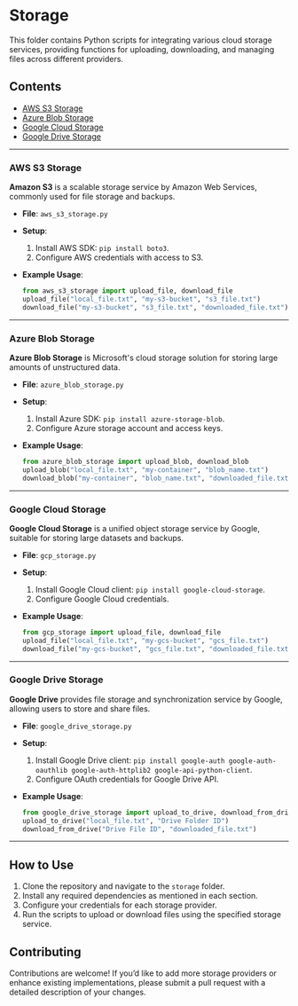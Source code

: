 # Storage

This folder contains Python scripts for integrating various cloud storage services, providing functions for uploading, downloading, and managing files across different providers.

## Contents

- [AWS S3 Storage](#aws-s3-storage)
- [Azure Blob Storage](#azure-blob-storage)
- [Google Cloud Storage](#google-cloud-storage)
- [Google Drive Storage](#google-drive-storage)

---

### AWS S3 Storage

**Amazon S3** is a scalable storage service by Amazon Web Services, commonly used for file storage and backups.

- **File**: `aws_s3_storage.py`
- **Setup**:
  1. Install AWS SDK: `pip install boto3`.
  2. Configure AWS credentials with access to S3.

- **Example Usage**:
  ```python
  from aws_s3_storage import upload_file, download_file
  upload_file("local_file.txt", "my-s3-bucket", "s3_file.txt")
  download_file("my-s3-bucket", "s3_file.txt", "downloaded_file.txt")
  ```

---

### Azure Blob Storage

**Azure Blob Storage** is Microsoft's cloud storage solution for storing large amounts of unstructured data.

- **File**: `azure_blob_storage.py`
- **Setup**:
  1. Install Azure SDK: `pip install azure-storage-blob`.
  2. Configure Azure storage account and access keys.

- **Example Usage**:
  ```python
  from azure_blob_storage import upload_blob, download_blob
  upload_blob("local_file.txt", "my-container", "blob_name.txt")
  download_blob("my-container", "blob_name.txt", "downloaded_file.txt")
  ```

---

### Google Cloud Storage

**Google Cloud Storage** is a unified object storage service by Google, suitable for storing large datasets and backups.

- **File**: `gcp_storage.py`
- **Setup**:
  1. Install Google Cloud client: `pip install google-cloud-storage`.
  2. Configure Google Cloud credentials.

- **Example Usage**:
  ```python
  from gcp_storage import upload_file, download_file
  upload_file("local_file.txt", "my-gcs-bucket", "gcs_file.txt")
  download_file("my-gcs-bucket", "gcs_file.txt", "downloaded_file.txt")
  ```

---

### Google Drive Storage

**Google Drive** provides file storage and synchronization service by Google, allowing users to store and share files.

- **File**: `google_drive_storage.py`
- **Setup**:
  1. Install Google Drive client: `pip install google-auth google-auth-oauthlib google-auth-httplib2 google-api-python-client`.
  2. Configure OAuth credentials for Google Drive API.

- **Example Usage**:
  ```python
  from google_drive_storage import upload_to_drive, download_from_drive
  upload_to_drive("local_file.txt", "Drive Folder ID")
  download_from_drive("Drive File ID", "downloaded_file.txt")
  ```

---

## How to Use

1. Clone the repository and navigate to the `storage` folder.
2. Install any required dependencies as mentioned in each section.
3. Configure your credentials for each storage provider.
4. Run the scripts to upload or download files using the specified storage service.

## Contributing

Contributions are welcome! If you’d like to add more storage providers or enhance existing implementations, please submit a pull request with a detailed description of your changes.
